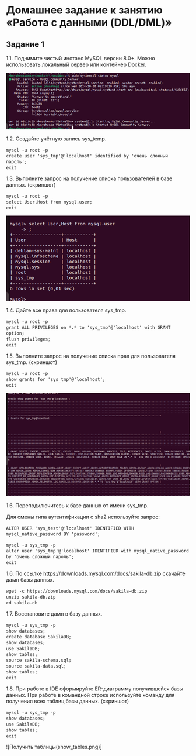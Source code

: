 # Домашнее задание к занятию «Работа с данными (DDL/DML)»
## Задание 1

1.1. Поднимите чистый инстанс MySQL версии 8.0+. Можно использовать локальный сервер или контейнер Docker.

![Установить mysql](start_mysql.png)

1.2. Создайте учётную запись sys_temp.

```
mysql -u root -p 
create user 'sys_tmp'@'localhost' identified by 'очень сложный пароль';
exit

```

1.3. Выполните запрос на получение списка пользователей в базе данных. (скриншот)

```
mysql -u root -p 
select User,Host from mysql.user;
exit

```
![Получить список пользователей](show_user.png)

1.4. Дайте все права для пользователя sys_tmp.

```
mysql -u root -p 
grant ALL PRIVILEGES on *.* to 'sys_tmp'@'localhost' with GRANT option;
flush privileges;
exit

```

1.5. Выполните запрос на получение списка прав для пользователя sys_tmp. (скриншот)

```
mysql -u root -p 
show grants for 'sys_tmp'@'localhost';
exit

```

![Получить права](show_grants.png)

1.6. Переподключитесь к базе данных от имени sys_tmp.

Для смены типа аутентификации с sha2 используйте запрос:

```
ALTER USER 'sys_test'@'localhost' IDENTIFIED WITH mysql_native_password BY 'password';
```

```
mysql -u sys_tmp -p 
alter user 'sys_tmp'@'localhost' IDENTIFIED with mysql_native_password by 'очень сложный пароль';
exit

```

1.6. По ссылке https://downloads.mysql.com/docs/sakila-db.zip скачайте дамп базы данных.

```
wget -c https://downloads.mysql.com/docs/sakila-db.zip
unzip sakila-db.zip
cd sakila-db

```

1.7. Восстановите дамп в базу данных.

```
mysql -u sys_tmp -p
show databases;
create database SakilaDB;
show databases;
use SakilaDB;
show tables;
source sakila-schema.sql;
source sakila-data.sql;
show tables;
exit

```

1.8. При работе в IDE сформируйте ER-диаграмму получившейся базы данных. При работе в командной строке используйте команду для получения всех таблиц базы данных. (скриншот)

```
mysql -u sys_tmp -p
show databases;
use SakilaDB;
show tables;
exit

```

![Получить таблицы(show_tables.png)]
